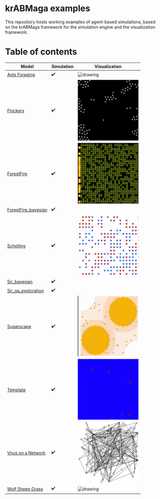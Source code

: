 # krABMaga examples

This repository hosts working examples of agent-based simulations, based on the krABMaga framework for the simulation engine and the visualization framework.

#  Table of contents

| Model                                       | Simulation         | Visualization                             |
| --------------------------------------------| ------------------ | ----------------------------------------- |
| [Ants Foraging](antsforaging)               | :heavy_check_mark: | <img src="antsforaging/ant1.gif" alt="drawing" width="200" height="200"/>      | 
| [Flockers](flockers)                        | :heavy_check_mark: | <img src="flockers/flock.gif" alt="drawing" width="200" height="200"/>         |
| [ForestFire](forestfire)                    | :heavy_check_mark: | <img src="forestfire/ff.gif" alt="drawing" width="200" height="200"/>   |
| [ForestFire_bayesian](forestfire_bayesian)  | :heavy_check_mark: | 
| [Schelling](schelling)                      | :heavy_check_mark: | <img src="schelling/schelling.gif" alt="drawing" width="200" height="200"/>    |
| [Sir_bayesian](sir_bayesian)                  | :heavy_check_mark: |
| [Sir_ga_exploration](sir_ga_exploration)               | :heavy_check_mark: |
| [Sugarscape](sugarscape)                        | :heavy_check_mark: | <img src="sugarscape/sugarscape.gif" alt="drawing" width="200" height="200"/>     |
| [Template](template)                        | :heavy_check_mark: | <img src="template/template.gif" alt="drawing" width="200" height="200"/>     |
| [Virus on a Network](virusnetwork)          | :heavy_check_mark: | <img src="virusnetwork/virus.gif" alt="drawing" width="200" height="200"/>     |
| [Wolf Sheep Grass](wolfsheepgrass)          | :heavy_check_mark: | <img src="wolfsheepgrass/wsg.gif" alt="drawing" width="200" height="200"/>  |
